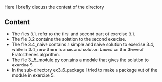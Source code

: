 Here I briefly discuss the content of the directory

## Content

- The files 3.1. refer to the first and second part of exercise 3.1.
- The file 3.2 contains the solution to the second exercise.
- The file 3.4_naive contains a simple and naive solution to exercise 3.4, while in 3.4_new there is a second solution based on the Sieve of Eratosthenes algorithm.
- The file 3._5_module.py contains a module that gives the solution to exercise 5.
- In the sub-directory ex3_6_package I tried to make a package out of the module in exercise 5.

